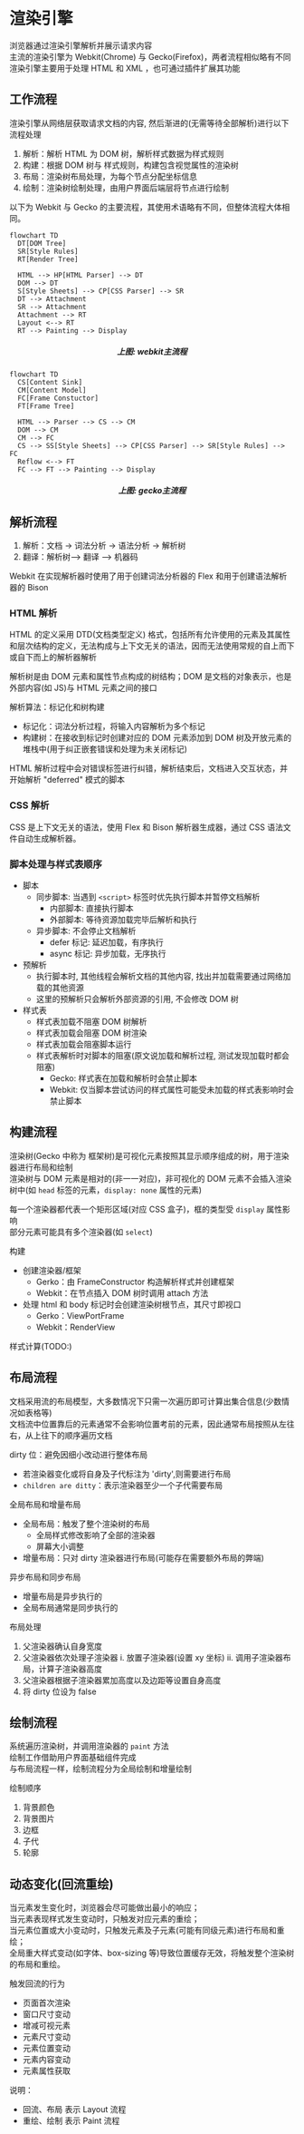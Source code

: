 # 渲染引擎

浏览器通过渲染引擎解析并展示请求内容 <br>
主流的渲染引擎为 Webkit(Chrome) 与 Gecko(Firefox)，两者流程相似略有不同 <br>
渲染引擎主要用于处理 HTML 和 XML ，也可通过插件扩展其功能 <br>

## 工作流程

渲染引擎从网络层获取请求文档的内容, 然后渐进的(无需等待全部解析)进行以下流程处理

1. 解析：解析 HTML 为 DOM 树，解析样式数据为样式规则
2. 构建：根据 DOM 树与 样式规则，构建包含视觉属性的渲染树
3. 布局：渲染树布局处理，为每个节点分配坐标信息
4. 绘制：渲染树绘制处理，由用户界面后端层将节点进行绘制

以下为 Webkit 与 Gecko 的主要流程，其使用术语略有不同，但整体流程大体相同。

```mermaid
flowchart TD
  DT[DOM Tree]
  SR[Style Rules]
  RT[Render Tree]

  HTML --> HP[HTML Parser] --> DT
  DOM --> DT
  S[Style Sheets] --> CP[CSS Parser] --> SR
  DT --> Attachment
  SR --> Attachment
  Attachment --> RT
  Layout <--> RT
  RT --> Painting --> Display
```

<h5 style="text-align: center">上图: webkit主流程</h5>

```mermaid
flowchart TD
  CS[Content Sink]
  CM[Content Model]
  FC[Frame Constuctor]
  FT[Frame Tree]

  HTML --> Parser --> CS --> CM
  DOM --> CM
  CM --> FC
  CS --> SS[Style Sheets] --> CP[CSS Parser] --> SR[Style Rules] --> FC
  Reflow <--> FT
  FC --> FT --> Painting --> Display
```

<h5 style="text-align: center">上图: gecko主流程</h5>

## 解析流程

1. 解析：文档 -> 词法分析 -> 语法分析 -> 解析树
2. 翻译：解析树--> 翻译 --> 机器码

Webkit 在实现解析器时使用了用于创建词法分析器的 Flex 和用于创建语法解析器的 Bison

### HTML 解析

HTML 的定义采用 DTD(文档类型定义) 格式，包括所有允许使用的元素及其属性和层次结构的定义，无法构成与上下文无关的语法，因而无法使用常规的自上而下或自下而上的解析器解析

解析树是由 DOM 元素和属性节点构成的树结构；DOM 是文档的对象表示，也是外部内容(如 JS)与 HTML 元素之间的接口

解析算法：标记化和树构建

- 标记化：词法分析过程，将输入内容解析为多个标记
- 构建树：在接收到标记时创建对应的 DOM 元素添加到 DOM 树及开放元素的堆栈中(用于纠正嵌套错误和处理为未关闭标记)

HTML 解析过程中会对错误标签进行纠错，解析结束后，文档进入交互状态，并开始解析 "deferred" 模式的脚本

### CSS 解析

CSS 是上下文无关的语法，使用 Flex 和 Bison 解析器生成器，通过 CSS 语法文件自动生成解析器。

### 脚本处理与样式表顺序

- 脚本
  - 同步脚本: 当遇到 `<script>` 标签时优先执行脚本并暂停文档解析
    - 内部脚本: 直接执行脚本
    - 外部脚本: 等待资源加载完毕后解析和执行
  - 异步脚本: 不会停止文档解析
    - defer 标记: 延迟加载，有序执行
    - async 标记: 异步加载，无序执行
- 预解析
  - 执行脚本时, 其他线程会解析文档的其他内容, 找出并加载需要通过网络加载的其他资源
  - 这里的预解析只会解析外部资源的引用, 不会修改 DOM 树
- 样式表
  - 样式表加载不阻塞 DOM 树解析
  - 样式表加载会阻塞 DOM 树渲染
  - 样式表加载会阻塞脚本运行
  - 样式表解析时对脚本的阻塞(原文说加载和解析过程, 测试发现加载时都会阻塞)
    - Gecko: 样式表在加载和解析时会禁止脚本
    - Webkit: 仅当脚本尝试访问的样式属性可能受未加载的样式表影响时会禁止脚本

## 构建流程

渲染树(Gecko 中称为 框架树)是可视化元素按照其显示顺序组成的树，用于渲染器进行布局和绘制<br>
渲染树与 DOM 元素是相对的(非一一对应)，非可视化的 DOM 元素不会插入渲染树中(如 `head` 标签的元素，`display: none` 属性的元素)

每一个渲染器都代表一个矩形区域(对应 CSS 盒子)，框的类型受 `display` 属性影响<br>
部分元素可能具有多个渲染器(如 `select`)

构建

- 创建渲染器/框架
  - Gerko：由 FrameConstructor 构造解析样式并创建框架
  - Webkit：在节点插入 DOM 树时调用 attach 方法
- 处理 html 和 body 标记时会创建渲染树根节点，其尺寸即视口
  - Gerko：ViewPortFrame
  - Webkit：RenderView

样式计算(TODO:)

## 布局流程

文档采用流的布局模型，大多数情况下只需一次遍历即可计算出集合信息(少数情况如表格等)<br>
文档流中位置靠后的元素通常不会影响位置考前的元素，因此通常布局按照从左往右，从上往下的顺序遍历文档<br>

dirty 位：避免因细小改动进行整体布局

- 若渲染器变化或将自身及子代标注为 'dirty',则需要进行布局
- `children are ditty`：表示渲染器至少一个子代需要布局

全局布局和增量布局

- 全局布局：触发了整个渲染树的布局
  - 全局样式修改影响了全部的渲染器
  - 屏幕大小调整
- 增量布局：只对 dirty 渲染器进行布局(可能存在需要额外布局的弊端)

异步布局和同步布局

- 增量布局是异步执行的
- 全局布局通常是同步执行的

布局处理

1. 父渲染器确认自身宽度
2. 父渲染器依次处理子渲染器
   i. 放置子渲染器(设置 xy 坐标)
   ii. 调用子渲染器布局，计算子渲染器高度
3. 父渲染器根据子渲染器累加高度以及边距等设置自身高度
4. 将 dirty 位设为 false

## 绘制流程

系统遍历渲染树，并调用渲染器的 `paint` 方法<br>
绘制工作借助用户界面基础组件完成 <br>
与布局流程一样，绘制流程分为全局绘制和增量绘制 <br>

绘制顺序

1. 背景颜色
2. 背景图片
3. 边框
4. 子代
5. 轮廓

## 动态变化(回流重绘)

当元素发生变化时，浏览器会尽可能做出最小的响应；<br>
当元素表现样式发生变动时，只触发对应元素的重绘；<br>
当元素位置或大小变动时，只触发元素及子元素(可能有同级元素)进行布局和重绘；<br>
全局重大样式变动(如字体、box-sizing 等)导致位置缓存无效，将触发整个渲染树的布局和重绘。<br>

触发回流的行为

- 页面首次渲染
- 窗口尺寸变动
- 增减可视元素
- 元素尺寸变动
- 元素位置变动
- 元素内容变动
- 元素属性获取

说明：

- 回流、布局 表示 Layout 流程
- 重绘、绘制 表示 Paint 流程
